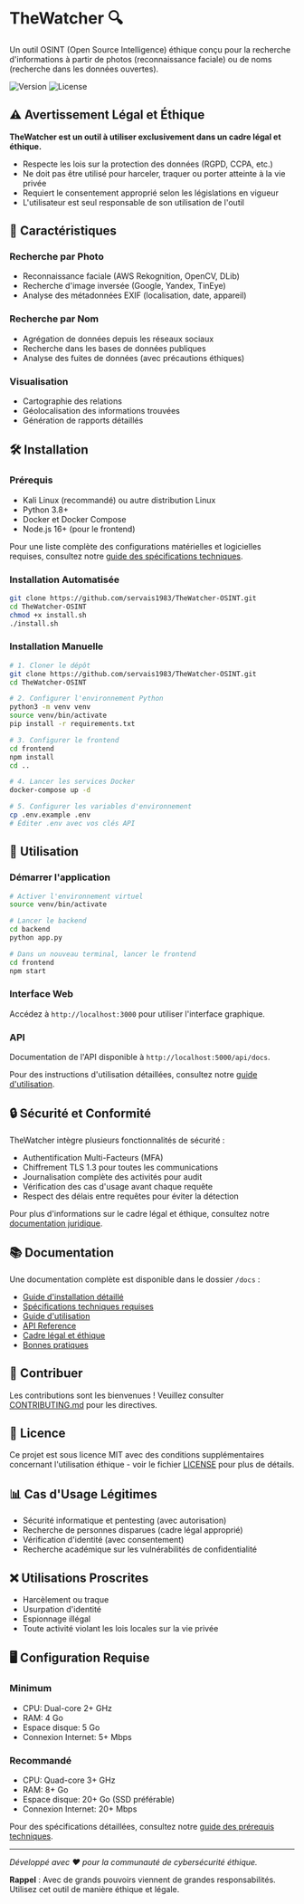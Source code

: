 # TheWatcher 🔍

Un outil OSINT (Open Source Intelligence) éthique conçu pour la recherche d'informations à partir de photos (reconnaissance faciale) ou de noms (recherche dans les données ouvertes).

![Version](https://img.shields.io/badge/version-0.1.0-blue.svg)
![License](https://img.shields.io/badge/license-MIT-green.svg)

## ⚠️ Avertissement Légal et Éthique

**TheWatcher est un outil à utiliser exclusivement dans un cadre légal et éthique.**

- Respecte les lois sur la protection des données (RGPD, CCPA, etc.)
- Ne doit pas être utilisé pour harceler, traquer ou porter atteinte à la vie privée
- Requiert le consentement approprié selon les législations en vigueur
- L'utilisateur est seul responsable de son utilisation de l'outil

## 🌟 Caractéristiques

### Recherche par Photo
- Reconnaissance faciale (AWS Rekognition, OpenCV, DLib)
- Recherche d'image inversée (Google, Yandex, TinEye)
- Analyse des métadonnées EXIF (localisation, date, appareil)

### Recherche par Nom
- Agrégation de données depuis les réseaux sociaux
- Recherche dans les bases de données publiques
- Analyse des fuites de données (avec précautions éthiques)

### Visualisation
- Cartographie des relations
- Géolocalisation des informations trouvées
- Génération de rapports détaillés

## 🛠️ Installation

### Prérequis
- Kali Linux (recommandé) ou autre distribution Linux
- Python 3.8+
- Docker et Docker Compose
- Node.js 16+ (pour le frontend)

Pour une liste complète des configurations matérielles et logicielles requises, consultez notre [guide des spécifications techniques](docs/requirements.md).

### Installation Automatisée
```bash
git clone https://github.com/servais1983/TheWatcher-OSINT.git
cd TheWatcher-OSINT
chmod +x install.sh
./install.sh
```

### Installation Manuelle
```bash
# 1. Cloner le dépôt
git clone https://github.com/servais1983/TheWatcher-OSINT.git
cd TheWatcher-OSINT

# 2. Configurer l'environnement Python
python3 -m venv venv
source venv/bin/activate
pip install -r requirements.txt

# 3. Configurer le frontend
cd frontend
npm install
cd ..

# 4. Lancer les services Docker
docker-compose up -d

# 5. Configurer les variables d'environnement
cp .env.example .env
# Éditer .env avec vos clés API
```

## 🚀 Utilisation

### Démarrer l'application
```bash
# Activer l'environnement virtuel
source venv/bin/activate

# Lancer le backend
cd backend
python app.py

# Dans un nouveau terminal, lancer le frontend
cd frontend
npm start
```

### Interface Web
Accédez à `http://localhost:3000` pour utiliser l'interface graphique.

### API
Documentation de l'API disponible à `http://localhost:5000/api/docs`.

Pour des instructions d'utilisation détaillées, consultez notre [guide d'utilisation](docs/usage.md).

## 🔒 Sécurité et Conformité

TheWatcher intègre plusieurs fonctionnalités de sécurité :

- Authentification Multi-Facteurs (MFA)
- Chiffrement TLS 1.3 pour toutes les communications
- Journalisation complète des activités pour audit
- Vérification des cas d'usage avant chaque requête
- Respect des délais entre requêtes pour éviter la détection

Pour plus d'informations sur le cadre légal et éthique, consultez notre [documentation juridique](docs/legal.md).

## 📚 Documentation

Une documentation complète est disponible dans le dossier `/docs` :

- [Guide d'installation détaillé](docs/installation.md)
- [Spécifications techniques requises](docs/requirements.md)
- [Guide d'utilisation](docs/usage.md)
- [API Reference](docs/api.md)
- [Cadre légal et éthique](docs/legal.md)
- [Bonnes pratiques](docs/best_practices.md)

## 🤝 Contribuer

Les contributions sont les bienvenues ! Veuillez consulter [CONTRIBUTING.md](CONTRIBUTING.md) pour les directives.

## 📝 Licence

Ce projet est sous licence MIT avec des conditions supplémentaires concernant l'utilisation éthique - voir le fichier [LICENSE](LICENSE) pour plus de détails.

## 📊 Cas d'Usage Légitimes

- Sécurité informatique et pentesting (avec autorisation)
- Recherche de personnes disparues (cadre légal approprié)
- Vérification d'identité (avec consentement)
- Recherche académique sur les vulnérabilités de confidentialité

## ❌ Utilisations Proscrites

- Harcèlement ou traque
- Usurpation d'identité
- Espionnage illégal
- Toute activité violant les lois locales sur la vie privée

## 🖥️ Configuration Requise

### Minimum
- CPU: Dual-core 2+ GHz
- RAM: 4 Go
- Espace disque: 5 Go
- Connexion Internet: 5+ Mbps

### Recommandé
- CPU: Quad-core 3+ GHz
- RAM: 8+ Go
- Espace disque: 20+ Go (SSD préférable)
- Connexion Internet: 20+ Mbps

Pour des spécifications détaillées, consultez notre [guide des prérequis techniques](docs/requirements.md).

---

*Développé avec ❤️ pour la communauté de cybersécurité éthique.*

**Rappel** : Avec de grands pouvoirs viennent de grandes responsabilités. Utilisez cet outil de manière éthique et légale.